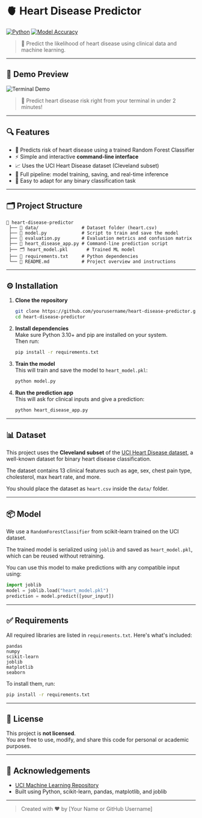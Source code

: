 # 🫀 Heart Disease Predictor

[![Python](https://img.shields.io/badge/Python-3.10-blue.svg)](https://www.python.org/)
[![Model Accuracy](https://img.shields.io/badge/Model%20Accuracy-85%25-green)]()

> 🎯 Predict the likelihood of heart disease using clinical data and machine learning.

---

## 📸 Demo Preview

![Terminal Demo](https://via.placeholder.com/800x400.png?text=Terminal+Prediction+Demo)

> 🔧 Predict heart disease risk right from your terminal in under 2 minutes!

---

## 🔍 Features

- 🧠 Predicts risk of heart disease using a trained Random Forest Classifier  
- ⚡ Simple and interactive **command-line interface**
- 📈 Uses the UCI Heart Disease dataset (Cleveland subset)
- 🔄 Full pipeline: model training, saving, and real-time inference
- 🧪 Easy to adapt for any binary classification task

---

## 🗂️ Project Structure

```
📂 heart-disease-predictor
 ├── 📁 data/                # Dataset folder (heart.csv)
 ├── 🧠 model.py             # Script to train and save the model
 ├── 🧪 evaluation.py        # Evaluation metrics and confusion matrix
 ├── 🧠 heart_disease_app.py # Command-line prediction script
 ├── 🗂️ heart_model.pkl       # Trained ML model
 ├── 📜 requirements.txt     # Python dependencies
 └── 📘 README.md            # Project overview and instructions
```

---

## ⚙️ Installation

1. **Clone the repository**  
   ```bash
   git clone https://github.com/yourusername/heart-disease-predictor.git
   cd heart-disease-predictor
   ```

2. **Install dependencies**  
   Make sure Python 3.10+ and pip are installed on your system.  
   Then run:
   ```bash
   pip install -r requirements.txt
   ```

3. **Train the model**  
   This will train and save the model to `heart_model.pkl`:
   ```bash
   python model.py
   ```

4. **Run the prediction app**  
   This will ask for clinical inputs and give a prediction:
   ```bash
   python heart_disease_app.py
   ```

---

## 📊 Dataset

This project uses the **Cleveland subset** of the [UCI Heart Disease dataset](https://archive.ics.uci.edu/ml/datasets/Heart+Disease), a well-known dataset for binary heart disease classification.

The dataset contains 13 clinical features such as age, sex, chest pain type, cholesterol, max heart rate, and more.

You should place the dataset as `heart.csv` inside the `data/` folder.

---

## 📦 Model

We use a `RandomForestClassifier` from scikit-learn trained on the UCI dataset.

The trained model is serialized using `joblib` and saved as `heart_model.pkl`, which can be reused without retraining.

You can use this model to make predictions with any compatible input using:

```python
import joblib
model = joblib.load("heart_model.pkl")
prediction = model.predict([your_input])
```

---

## ✅ Requirements

All required libraries are listed in `requirements.txt`. Here's what's included:

```
pandas
numpy
scikit-learn
joblib
matplotlib
seaborn
```

To install them, run:

```bash
pip install -r requirements.txt
```

---

## 📄 License

This project is **not licensed**.  
You are free to use, modify, and share this code for personal or academic purposes.

---

## 🙌 Acknowledgements

- [UCI Machine Learning Repository](https://archive.ics.uci.edu/ml/index.php)
- Built using Python, scikit-learn, pandas, matplotlib, and joblib

---

> Created with ❤️ by [Your Name or GitHub Username]
